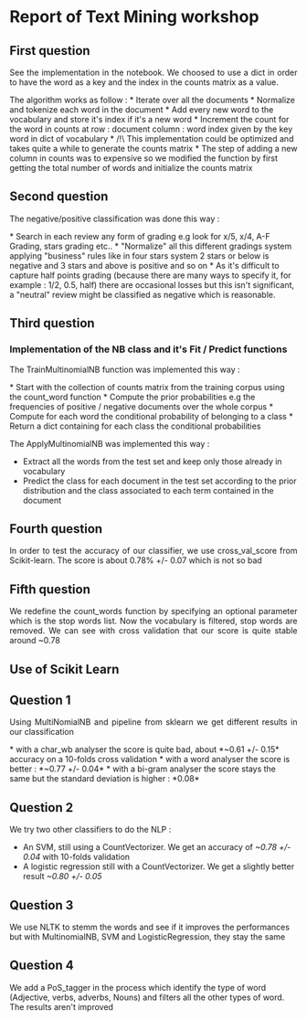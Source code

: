 # Report of Text Mining workshop

## First question
<p align="justify">
See the implementation in the notebook.
We choosed to use a dict in order to have the word as a key and the index in the counts matrix as a value.
</p>
The algorithm works as follow :
* Iterate over all the documents
* Normalize and tokenize each word in the document
* Add every new word to the vocabulary and store it's index if it's a new word
* Increment the count for the word in counts at row : document column : word index given by the key word in dict of vocabulary
* /!\ This implementation could be optimized and takes quite a while to generate the counts matrix
* The step of adding a new column in counts was to expensive so we modified the function by first getting the total number of words and initialize the counts matrix


## Second question
<p align="justify">
The negative/positive classification was done this way :
</p>
* Search in each review any form of grading e.g look for x/5, x/4, A-F Grading, stars grading etc..
* "Normalize" all this different gradings system applying "business" rules like in four stars system 2 stars or below is negative and 3 stars and above is positive and so on
* As it's difficult to capture half points grading (because there are many ways to specify it, for example : 1/2, 0.5, half) there are occasional losses but this isn't significant, a "neutral" review might be classified as negative which is reasonable. 

## Third question
### Implementation of the NB class and it's Fit / Predict functions
<p align="justify">
The TrainMultinomialNB function was implemented this way : 
</p>
* Start with the collection of counts matrix from the training corpus using the count_word function
* Compute the prior probabilities e.g the frequencies of positive / negative documents over the whole corpus
* Compute for each word the conditional probability of belonging to a class
* Return a dict containing for each class the conditional probabilities

The ApplyMultinomialNB was implemented this way :
* Extract all the words from the test set and keep only those already in vocabulary
* Predict the class for each document in the test set according to the prior distribution and the class associated to each term contained in the document 

## Fourth question
<p align="justify">
In order to test the accuracy of our classifier, we use cross_val_score from Scikit-learn.
The score is about 0.78% +/- 0.07 which is not so bad
</p>

## Fifth question
<p align="justify">
We redefine the count_words function by specifying an optional parameter which is the stop words list.
Now the vocabulary is filtered, stop words are removed. We can see with cross validation that our score is quite stable around ~0.78

## Use of Scikit Learn

## Question 1
<p align="justify">
Using MultiNomialNB and pipeline from sklearn we get different results in our classification 
</p>
* with a char_wb analyser the score is quite bad, about *~0.61 +/- 0.15* accuracy on a 10-folds cross validation
* with a word analyser the score is better : *~0.77 +/- 0.04*
* with a bi-gram analyser the score stays the same but the standard deviation is higher : *0.08*

## Question 2
We try two other classifiers to do  the NLP :
* An SVM, still using a CountVectorizer. We get an accuracy of *~0.78 +/- 0.04* with 10-folds validation
* A logistic regression still with a CountVectorizer. We get a slightly better result *~0.80 +/- 0.05*

## Question 3
We use NLTK to stemm the words and see if it improves the performances but with MultinomialNB, SVM and LogisticRegression, they stay the same

## Question 4
We add a PoS_tagger in the process which identify the type of word (Adjective, verbs, adverbs, Nouns) and filters all the other types of word. The results aren't improved

